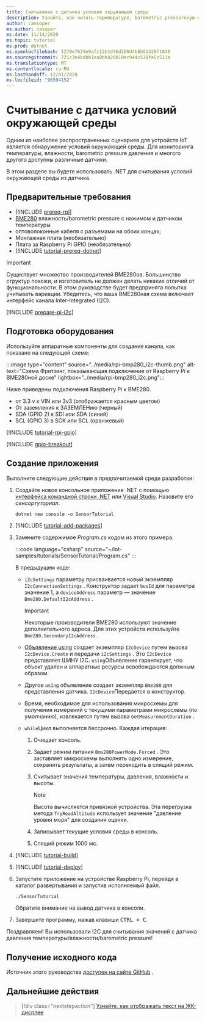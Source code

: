 ```yaml
---
title: Считывание с датчика условий окружающей среды
description: Узнайте, как читать термпературе, barometric pressureную нагрузку и влажности с помощью библиотек .NET IoT.
author: camsoper
ms.author: casoper
ms.date: 11/14/2020
ms.topic: tutorial
ms.prod: dotnet
ms.openlocfilehash: 1270e7629e9afc12b1d76d260d4b8b51428f1040
ms.sourcegitcommit: 721c3e4bdbb1ea0bb420818ec944c538fe5c513a
ms.translationtype: MT
ms.contentlocale: ru-RU
ms.lasthandoff: 12/01/2020
ms.locfileid: "96594152"
---
```

# <a name="read-environmental-conditions-from-a-sensor"></a>Считывание с датчика условий окружающей среды

Одним из наиболее распространенных сценариев для устройств IoT является обнаружение условий окружающей среды. Для мониторинга температуры, влажности, barometric pressure давления и многого другого доступны различные датчики.

В этом разделе вы будете использовать .NET для считывания условий окружающей среды из датчика.

## <a name="prerequisites"></a>Предварительные требования

- [!INCLUDE [prereq-rpi](../includes/prereq-rpi.md)]
- [BME280](https://learn.adafruit.com/adafruit-bme280-humidity-barometric-pressure-temperature-sensor-breakout) <span class="docon docon-navigate-external x-hidden-focus"></span> влажность/barometric pressure с нажимом и датчиком температуры
- оптоволоконные кабеля с разъемами на обоих концах;
- Монтажная плата (необязательно)
- Плата за Raspberry Pi GPIO (необязательно)
- [!INCLUDE [tutorial-prereq-dotnet](../includes/tutorial-prereq-dotnet.md)]

> [!IMPORTANT]
> Существует множество производителей BME280ов. Большинство структур похожи, и изготовитель не должен делать никаких отличий от функциональности. В этом руководстве будет предпринята попытка учитывать вариации. Убедитесь, что ваша BME280ная схема включает интерфейс канала Inter-Integrated (I2C).

[!INCLUDE [prepare-pi-i2c](../includes/prepare-pi-i2c.md)]

## <a name="prepare-the-hardware"></a>Подготовка оборудования

Используйте аппаратные компоненты для создания канала, как показано на следующей схеме:

:::image type="content" source="../media/rpi-bmp280_i2c-thumb.png" alt-text="Схема Фритзинг, показывающая подключение от Raspberry Pi к BME280ной доске" lightbox="../media/rpi-bmp280_i2c.png":::

Ниже приведены подключения Raspberry Pi к BME280.

- от 3.3 v к VIN *или* 3v3 (отображается красным цветом)
- От заземления к ЗАЗЕМЛЕНию (черный)
- SDA (GPIO 2) к SDI *или* SDA (синий)
- SCL (GPIO 3) в SCK *или* SCL (оранжевый)

[!INCLUDE [tutorial-rpi-gpio](../includes/tutorial-rpi-gpio.md)]

[!INCLUDE [gpio-breakout](../includes/gpio-breakout.md)]

## <a name="create-the-app"></a>Создание приложения

Выполните следующие действия в предпочитаемой среде разработки:

1. Создайте новое консольное приложение .NET с помощью [интерфейса командной строки .NET](../../core/tools/dotnet-new.md) или [Visual Studio](../../core/tutorials/with-visual-studio.md). Назовите его *сенсортуториал*.

    ```dotnetcli
    dotnet new console -o SensorTutorial
    ```

1. [!INCLUDE [tutorial-add-packages](../includes/tutorial-add-packages.md)]
1. Замените содержимое *Program.cs* кодом из этого примера.

    :::code language="csharp" source="~/iot-samples/tutorials/SensorTutorial/Program.cs" :::

    В предыдущем коде:

    - `i2cSettings` параметру присваивается новый экземпляр `I2cConnectionSettings` . Конструктор задает `busId` для параметра значение 1, а `deviceAddress` параметр — значение `Bme280.DefaultI2cAddress` .

        > [!IMPORTANT]
        > Некоторые производители BME280 используют значение дополнительного адреса. Для этих устройств используйте `Bme280.SecondaryI2cAddress` .

    - [Объявление using](../../csharp/whats-new/csharp-8.md#using-declarations) создает экземпляр `I2cDevice` путем вызова `I2cDevice.Create` и передачи `i2cSettings` . Это `I2cDevice` представляет ШИНУ I2C. `using`Объявление гарантирует, что объект удален и аппаратные ресурсы освобождаются должным образом.
    - Другое `using` объявление создает экземпляр `Bme280` для представления датчика. `I2cDevice`Передается в конструктор.
    - Время, необходимое для использования микросхемы для получения измерений с текущими параметрами микросхемы (по умолчанию), извлекается путем вызова `GetMeasurementDuration` .
    - `while`Цикл выполняется бессрочно. Каждая итерация:
        1. Очищает консоль.
        1. Задает режим питания `Bmx280PowerMode.Forced` . Это заставляет микросхемы выполнять одно измерение, сохранять результаты, а затем переходить в спящий режим.
        1. Считывает значения температуры, давления, влажности и высоты.

            > [!NOTE]
            > Высота вычисляется привязкой устройства. Эта перегрузка метода `TryReadAltitude` использует значение "давление уровня моря" для создания оценки.

        1. Записывает текущие условия среды в консоль.
        1. Спящий режим 1000 мс.

1. [!INCLUDE [tutorial-build](../includes/tutorial-build.md)]
1. [!INCLUDE [tutorial-deploy](../includes/tutorial-deploy.md)]
1. Запустите приложение на устройстве Raspberry Pi, перейдя в каталог развертывания и запустив исполняемый файл.

    ```bash
    ./SensorTutorial
    ```

    Обратите внимание на вывод датчика в консоли.

1. Завершите программу, нажав клавиши <kbd>CTRL + C</kbd>.

Поздравляем! Вы использовали I2C для считывания значений с датчика давления температуры/влажности/barometric pressure!

## <a name="get-the-source-code"></a>Получение исходного кода

Источник этого руководства [доступен на сайте GitHub](https://github.com/MicrosoftDocs/dotnet-iot-assets/tree/master/tutorials/SensorTutorial) <span class="docon docon-navigate-external x-hidden-focus"></span> .

## <a name="next-steps"></a>Дальнейшие действия

> [!div class="nextstepaction"]
> [Узнайте, как отображать текст на ЖК-дисплее](../tutorials/lcd-display.md)

